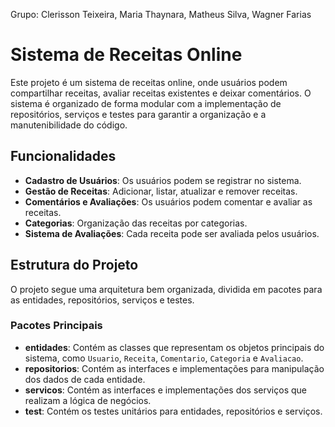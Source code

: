 Grupo: Clerisson Teixeira, Maria Thaynara, Matheus Silva, Wagner Farias

# Sistema de Receitas Online

Este projeto é um sistema de receitas online, onde usuários podem compartilhar receitas, avaliar receitas existentes e deixar comentários. O sistema é organizado de forma modular com a implementação de repositórios, serviços e testes para garantir a organização e a manutenibilidade do código.

## Funcionalidades

- **Cadastro de Usuários**: Os usuários podem se registrar no sistema.
- **Gestão de Receitas**: Adicionar, listar, atualizar e remover receitas.
- **Comentários e Avaliações**: Os usuários podem comentar e avaliar as receitas.
- **Categorias**: Organização das receitas por categorias.
- **Sistema de Avaliações**: Cada receita pode ser avaliada pelos usuários.

## Estrutura do Projeto

O projeto segue uma arquitetura bem organizada, dividida em pacotes para as entidades, repositórios, serviços e testes.

### Pacotes Principais

- **entidades**: Contém as classes que representam os objetos principais do sistema, como `Usuario`, `Receita`, `Comentario`, `Categoria` e `Avaliacao`.
- **repositorios**: Contém as interfaces e implementações para manipulação dos dados de cada entidade.
- **servicos**: Contém as interfaces e implementações dos serviços que realizam a lógica de negócios.
- **test**: Contém os testes unitários para entidades, repositórios e serviços.
